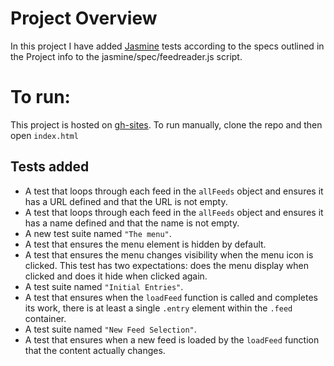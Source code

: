 # Project Overview

In this project I have added [Jasmine](http://jasmine.github.io/) tests according to the specs outlined in the Project info to the jasmine/spec/feedreader.js script.

# To run:
This project is hosted on [gh-sites](https://rbtr.github.io/feedreader-fend).
To run manually, clone the repo and then open `index.html`


## Tests added
* A test that loops through each feed in the `allFeeds` object and ensures it has a URL defined and that the URL is not empty.
* A test that loops through each feed in the `allFeeds` object and ensures it has a name defined and that the name is not empty.
* A new test suite named `"The menu"`.
* A test that ensures the menu element is hidden by default. 
* A test that ensures the menu changes visibility when the menu icon is clicked. This test has two expectations: does the menu display when clicked and does it hide when clicked again.
* A test suite named `"Initial Entries"`.
* A test that ensures when the `loadFeed` function is called and completes its work, there is at least a single `.entry` element within the `.feed` container.
* A test suite named `"New Feed Selection"`.
* A test that ensures when a new feed is loaded by the `loadFeed` function that the content actually changes.
